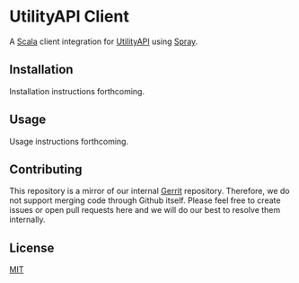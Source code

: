 # UtilityAPI Client

A [Scala](http://scala-lang.org/) client integration for [UtilityAPI](https://utilityapi.com/) using
[Spray](http://spray.io/).

## Installation

Installation instructions forthcoming.

## Usage

Usage instructions forthcoming.

## Contributing

This repository is a mirror of our internal [Gerrit](https://www.gerritcodereview.com/) repository. Therefore, we do not
support merging code through Github itself. Please feel free to create issues or open pull requests here and we will do
our best to resolve them internally.

## License

[MIT](http://opensource.org/licenses/MIT)
